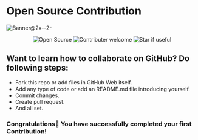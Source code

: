 # Open Source Contribution

<img alt="Banner@2x--2-" src="https://user-images.githubusercontent.com/82876741/220692969-7cd15332-fa4d-43db-ab75-4b2b87aacd91.png">

<div align="center">

![Open Source](https://img.shields.io/badge/Open%20Source-FFAE33?style=flat&logo=GitHub%20Sponsors)
![Contributer welcome](https://img.shields.io/badge/Contributions-welcome-green.svg?style=flat&logo=github)
![Star if useful](https://img.shields.io/static/v1?label=%E2%AD%90&message=If%20Useful&style=flat&color=BC4E99)

</div>

## Want to learn how to collaborate on GitHub? Do following steps:

- Fork this repo or add files in GitHub Web itself.
- Add any type of code or add an README.md file introducing yourself.
- Commit changes.
- Create pull request.
- And all set.

### Congratulations🥳 You have successfully completed your first Contribution!
